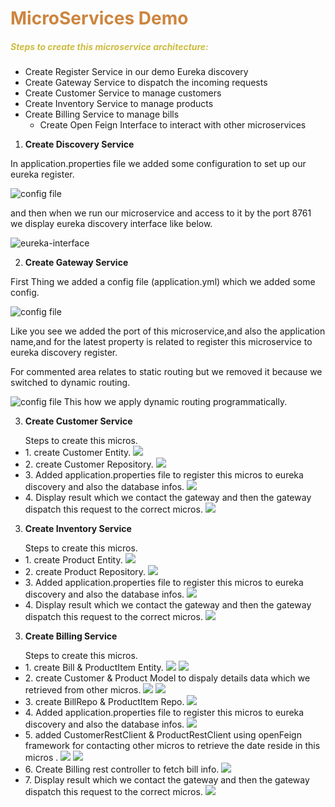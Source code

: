 <h1 style="color: peru">
MicroServices Demo
</h1>
<h5 style="color: #cdbc3f">Steps to create this microservice architecture:</h5>
<ul>
<li>Create Register Service in our demo Eureka discovery</li>
<li>Create Gateway Service to dispatch the incoming requests</li>
<li>Create Customer Service to manage customers</li>
<li>Create Inventory Service to manage products</li>
<li>Create Billing Service to manage bills
<ul>
<li>Create Open Feign Interface to interact with other microservices</li>
</ul>
</li>
</ul>

1. **Create Discovery Service**
<p>In application.properties file we added some configuration to set up our eureka  register.</p>
<img  src="ScreenShot/discoveryServiceConf.png" alt="config file"/>
<p>and then when we run our microservice and access to it by the port 8761 we display eureka discovery interface like below.</p>
<img  src="ScreenShot/eureka-interface.png" alt="eureka-interface"/>

2. **Create Gateway Service**
<p>First Thing we added a config file (application.yml) which we added some config.</p>
<img  src="ScreenShot/gateway-config.png" alt="config file"/>
<p>Like you see we added the port of this microservice,and also the application name,and for the latest property is related to register this microservice to eureka discovery register. </p>
<p>For commented area relates to static routing but we removed it because we switched to dynamic routing. </p>
<img  src="ScreenShot/SetUp-Routing.png" alt="config file"/>
<span>This how we apply dynamic routing programmatically.</span>

3. **Create Customer Service**
<ul>Steps to create this micros.
<li>1. create Customer Entity.
<img src="ScreenShot/Customer-Entity.png">
</li>
<li>2. create Customer Repository.
<img src="ScreenShot/customer-repo.png"></li>
<li>3. Added application.properties file to register this micros to eureka discovery and also the database infos.
<img src="ScreenShot/customer-config.png"></li>
<li>4. Display result which we contact the gateway and then the gateway dispatch this request to the correct micros.
<img src="ScreenShot/customers-result.png">
</li>
</ul>

3. **Create Inventory Service**
<ul>Steps to create this micros.
<li>1. create Product Entity.
<img src="ScreenShot/Product-entity.png">
</li>
<li>2. create Product Repository.
<img src="ScreenShot/product-repo.png"></li>
<li>3. Added application.properties file to register this micros to eureka discovery and also the database infos.
<img src="ScreenShot/product-config.png"></li>
<li>4. Display result which we contact the gateway and then the gateway dispatch this request to the correct micros.
<img src="ScreenShot/product-result.png">
</li>
</ul>

3. **Create Billing Service**
<ul>Steps to create this micros.
<li>1. create Bill & ProductItem Entity.
<img src="ScreenShot/bill-entity.png">
<img src="ScreenShot/ProductItem-entity.png">
</li>
<li>2. create Customer & Product Model to dispaly details data which we retrieved from other micros.
<img src="ScreenShot/Customer-model.png">
<img src="ScreenShot/Product-model.png">
</li>
<li>3. create BillRepo & ProductItem Repo.
<img src="ScreenShot/bill-repo.png">
</li>
<li>4. Added application.properties file to register this micros to eureka discovery and also the database infos.
<img src="ScreenShot/bill-config.png">
</li>
<li>5. added CustomerRestClient & ProductRestClient using openFeign framework for contacting other micros to retrieve the date reside in this micros .
<img src="ScreenShot/customer-rest-client.png">
<img src="ScreenShot/product-rest-client.png">
</li>
<li>6. Create Billing rest controller to fetch bill info.
<img src="ScreenShot/rest-cont.png">
</li>
<li>7. Display result which we contact the gateway and then the gateway dispatch this request to the correct micros.
<img src="ScreenShot/bill-result.png">
</li>
</ul>

